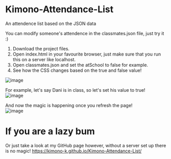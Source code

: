 # Kimono-Attendance-List
An attendence list based on the JSON data

You can modify someone's attendence in the classmates.json file, just try it :)
1) Download the project files.
2) Open index.html in your favourite browser, just make sure that you run this on a server like localhost.
3) Open classmates.json and set the atSchool to false for example.
4) See how the CSS changes based on the true and false value!

![image](https://user-images.githubusercontent.com/34915099/118362507-0e9cb080-b590-11eb-8698-cecef54e95de.png)

For example, let's say Dani is in class, so let's set his value to true!
<br>
![image](https://user-images.githubusercontent.com/34915099/118362518-1bb99f80-b590-11eb-9e1c-4fe39e0562aa.png)



And now the magic is happening once you refresh the page!
<br>
![image](https://user-images.githubusercontent.com/34915099/118353719-e26d3980-b567-11eb-853e-5015abb2e9d6.png)

# If you are a lazy bum 
Or just take a look at my GitHub page however, without a server set up there is no magic!
https://kimono-k.github.io/Kimono-Attendance-List/
